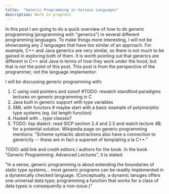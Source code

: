 ```yaml
---
title:  "Generic Programming in Various Languages"
description: Work in progress
---
```


In this post I am going to do a quick overview of how to do generic programming (programming with "generics") in several different programming languages. To make things more interesting, I will not be showcasing any 2 languages that have too similar of an approach. For example, C++ and Java generics are very similar, so there is not much to be gained in exploring both of them. It is worth pointing out that generics are different in C++ and Java in terms of how they work under the hood, but that is not the point of this post. This post is from the perspective of the programmer, not the language implementor.

I will be discussing generic programming with:

1. C using void pointers and sizeof  #TODO: rewatch standford paradigms lectures on generic programming in C
2. Java built in generic support with type variables
3. SML with functors # maybe start with a basic example of polymorphic type systems (eg. list length function)
4. Haskell with ...type classes?
5. TODO: lisp dialect. read SICP section 2.4 and 2.5 and watch lecture 4B. for a potential solution. Wikipedia page on generic programming mentions: "Scheme syntactic abstractions also have a connection to genericity -- these are in fact a superset of templating a la C++."

TODO: add link and credit editors / authors for the book.
In the book "Generic Programming: Advanced Lectures", it is stated:

"In a sense, generic programming is about extending the boundaries of static type systems... most generic programs can be readily implemented in a dynamically checked language. (Conceptually, a dynamic lanuges offers one universal data type; programming a function that works for a class of data types is consequently a non-issue.)"
